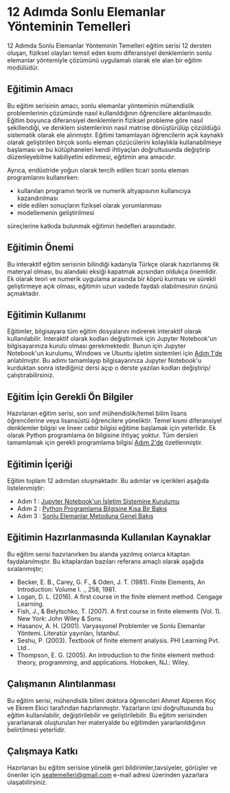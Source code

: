 # 12 Adımda Sonlu Elemanlar Yönteminin Temelleri

12 Adımda Sonlu Elemanlar Yönteminin Temelleri eğitim serisi 12 dersten oluşan, fiziksel olayları temsil eden kısmı diferansiyel denklemlerin sonlu elemanlar yöntemiyle çözümünü uygulamalı olarak ele alan bir eğitim modülüdür.

## Eğitimin Amacı

Bu eğitim serisinin amacı, sonlu elemanlar yönteminin mühendislik problemlerinin çözümünde nasıl kullanıldığının öğrencilere aktarılmasıdır. Eğitim boyunca diferansiyel denklemlerin fiziksel probleme göre nasıl şekillendiği, ve denklem sistemlerinin nasıl matrise dönüştürülüp çözüldüğü sistematik olarak ele alınmıştır. Eğitimi tamamlayan öğrencilerin açık kaynaklı olarak geliştirilen birçok sonlu eleman çözücülerini kolaylıkla kullanabilmeye başlaması ve bu kütüphaneleri kendi ihtiyaçları doğrultusunda değiştirip düzenleyebilme kabiliyetini edinmesi, eğitimin ana amacıdır. 

Ayrıca, endüstride yoğun olarak tercih edilen ticari sonlu eleman programlarını kullanırken:

- kullanılan programın teorik ve numerik altyapısının kullanıcıya kazandırılması
- elde edilen sonuçların fiziksel olarak yorumlanması
- modellemenin geliştirilmesi 

süreçlerine katkıda bulunmak eğitimin hedefleri arasındadır. 

## Eğitimin Önemi

Bu interaktif eğitim serisinin bilindiği kadarıyla Türkçe olarak hazırlanmış ilk materyal olması, bu alandaki eksiği kapatmak açısından oldukça önemlidir. Ek olarak teori ve numerik uygulama arasında bir köprü kurması ve sürekli geliştirmeye açık olması, eğitimin uzun vadede faydalı olabilmesinin önünü açmaktadır. 

## Eğitimin Kullanımı

Eğitimler, bilgisayara tüm eğitim dosyalarını indirerek interaktif olarak kullanılabilir. İnteraktif olarak kodları değiştirmek için Jupyter Notebook'un bilgisayarınıza kurulu olması gerekmektedir. Bunun için Jupyter Notebook'un kurulumu, Windows ve Ubuntu işletim sistemleri için [Adım 1'de](https://github.com/ekremekc/SEA-Temelleri/blob/main/Dersler/1_JupyterNotebookKurulum.ipynb) anlatılmıştır. Bu adımı tamamlayıp bilgisayarınıza Jupyter Notebook'u kurduktan sonra istediğiniz dersi açıp o derste yazılan kodları değiştirip/çalıştırabilirsiniz. 

## Eğitim İçin Gerekli Ön Bilgiler

Hazırlanan eğitim serisi, son sınıf mühendislik/temel bilim lisans öğrencilerine veya lisansüstü öğrencilere yöneliktir. Temel kısmi diferansiyel denklemler bilgisi ve lineer cebir bilgisi eğitime başlamak için yeterlidir. Ek olarak Python programlama ön bilgisine ihtiyaç yoktur. Tüm dersleri tamamlamak için gerekli programlama bilgisi [Adım 2'de](https://github.com/ekremekc/SEA-Temelleri/blob/main/Dersler/2_PythonGiris.ipynb) özetlenmiştir.   

## Eğitimin İçeriği

Eğitim toplam 12 adımdan oluşmaktadır. Bu adımlar ve içerikleri aşağıda listelenmiştir:

- Adım 1 : [Jupyter Notebook'un İşletim Sistemine Kurulumu](https://github.com/ekremekc/SEA-Temelleri/blob/main/Dersler/1_JupyterNotebookKurulum.ipynb) 
- Adım 2 : [Python Programlama Bilgisine Kısa Bir Bakış](https://github.com/ekremekc/SEA-Temelleri/blob/main/Dersler/2_PythonGiris.ipynb) 
- Adım 3 : [Sonlu Elemanlar Metoduna Genel Bakış](https://github.com/ekremekc/SEA-Temelleri/blob/main/Dersler/3_Sonlu_Elemanlar_Metodu_Genel_Bakis.ipynb) 

## Eğitimin Hazırlanmasında Kullanılan Kaynaklar

Bu eğitim serisi hazırlanırken bu alanda yazılmış onlarca kitaptan faydalanılmıştır. Bu kitaplardan bazıları referans amaçlı olarak aşağıda sıralanmıştır;

- Becker, E. B., Carey, G. F., & Oden, J. T. (1981). Finite Elements, An Introduction: Volume I. ., 258, 1981.
- Logan, D. L. (2016). A first course in the finite element method. Cengage Learning.
- Fish, J., & Belytschko, T. (2007). A first course in finite elements (Vol. 1). New York: John Wiley & Sons.
- Hasanov, A. H. (2001). Varyasyonel Problemler ve Sonlu Elemanlar Yöntemi. Literatür yayınları, İstanbul.
- Seshu, P. (2003). Textbook of finite element analysis. PHI Learning Pvt. Ltd..
- Thompson, E. G. (2005). An introduction to the finite element method: theory, programming, and applications. Hoboken, NJ.: Wiley.

## Çalışmanın Alıntılanması

Bu eğitim serisi, mühendislik bilimi doktora öğrencileri Ahmet Alperen Koç ve Ekrem Ekici tarafından hazırlanmıştır. Yazarların izni doğrultusunda bu eğitim kullanılabilir, değiştirilebilir ve geliştirilebilir. Bu eğitim serisinden yararlanarak oluşturulan her materyalde bu eğitimden yararlanıldığının belirtilmesi yeterlidir.

## Çalışmaya Katkı

Hazırlanan bu eğitim serisine yönelik geri bildirimler,tavsiyeler, görüşler ve öneriler için <a href="mailto:seatemelleri@gmail.com">seatemelleri@gmail.com</a> e-mail adresi üzerinden yazarlara ulaşabilirsiniz.  

